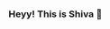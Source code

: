 ### Heyy! This is Shiva 👋

<!--
**GosulaShivaKumar/gosulashivakumar** is a ✨ _special_ ✨ repository because its `README.md` (this file) appears on your GitHub profile.

 ![alt text](https://raw.githubusercontent.com/gosulashivakumar/gosulashivakumar/master/banner_image.jpg)
 
 <img align='right' src="https://raw.githubusercontent.com/gosulashivakumar/gosulashivakumar/master/profile_image1.jpg" width="230" />




I am a student of VNR Vignana Jyothi Institute of Engineering & Technology currently pursuing a Bachelor's Degree in Electronic &Communications and Engineering.

[![Followers](https://img.shields.io/github/followers/gosulashivakumar?style=social)](https://github.com/gosulashivakumar/followers) <br><br>
[![Top Langs](https://github-readme-stats.vercel.app/api/top-langs/?username=gosulashivakumar)](https://github.com/gosulashivakumar/github-readme-stats)



💻 Skilled in Python(Programming Language), Android Application Development, C\
📱 Experienced Web Developer 
⚙️ Filled with the potential of converting ideas into working products.\
✔ Interested in the field of CyberSecurity and Data Science.\
🔭 I’m currently working on Mobile Application Development (Flutter) and Machine Learning\
📫 How to reach me: Visit my Website : <a href="http://gosulashivakumar.github.io/">Gosula shiva kumar</a>


[![Shiva's github stats](https://github-readme-stats.vercel.app/api?username=gosulashivakumar&show_icons=true&theme=tokyonight)](https://github.com/gosulashivakumar/github-readme-stats)

<a href="https://www.linkedin.com/in/gosulashivakumar/"><img src="https://raw.githubusercontent.com/gosulashivakumar/gosulashivakumar/master/logos/linkedin.png" width="40" /></a>
<a href="https://github.com/gosulashivakumar"><img src="https://raw.githubusercontent.com/sm/gosulashivakumar/master/logos/github-logo.png" width="40" /></a>
<a href="mailto:gosulashivayadav777@gmail.com"><img src="https://raw.githubusercontent.com/gosulashivakumar/gosulashivakumar/master/logos/google-plus.png" width="40" /></a>
<a href="https://www.instagram.com/s.h.i.v.a_yadav"><img src="https://raw.githubusercontent.com/gosulashivakumar/gosulashivakumar/master/logos/instagram.png" width="40" /></a>



